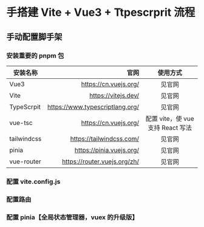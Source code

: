 # 手搭建 Vite + Vue3 + Ttpescrprit 流程

## 手动配置脚手架

### 安装重要的 pnpm 包

| 安装名称 | 官网 | 使用方式 |
| --- | --: | :-: |
| Vue3 | https://cn.vuejs.org/ | 见官网 |
| Vite | https://vitejs.dev/ | 见官网 |
| TypeScrpit | https://www.typescriptlang.org/ | 见官网 |
| vue-tsc | https://cn.vuejs.org/ | 配置 vite，使 vue 支持 React 写法 |
| tailwindcss | https://tailwindcss.com/ | 见官网 |
| pinia | https://pinia.vuejs.org/ | 见官网 |
| vue-router | https://router.vuejs.org/zh/ | 见官网 |

### 配置 vite.config.js

### 配置路由

### 配置 pinia【全局状态管理器，vuex 的升级版】
